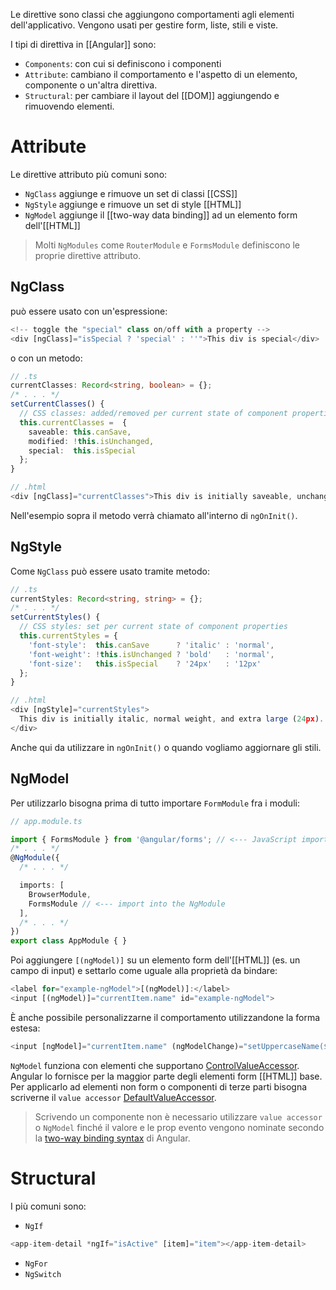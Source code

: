 Le direttive sono classi che aggiungono comportamenti agli elementi dell'applicativo. Vengono usati per gestire form, liste, stili e viste.

I tipi di direttiva in [[Angular]] sono:

- `Components`: con cui si definiscono i componenti
- `Attribute`: cambiano il comportamento e l'aspetto di un elemento, componente o un'altra direttiva.
- `Structural`: per cambiare il layout del [[DOM]] aggiungendo e rimuovendo elementi.

# Attribute

Le direttive attributo più comuni sono:

- `NgClass` aggiunge e rimuove un set di classi [[CSS]]
- `NgStyle` aggiunge e rimuove un set di style [[HTML]]
- `NgModel` aggiunge il [[two-way data binding]] ad un elemento form dell'[[HTML]]

>Molti `NgModules` come `RouterModule` e `FormsModule` definiscono le proprie direttive attributo.

## NgClass

può essere usato con un'espressione:

```ts
<!-- toggle the "special" class on/off with a property -->
<div [ngClass]="isSpecial ? 'special' : ''">This div is special</div>
```

 o con un metodo:

```ts
// .ts
currentClasses: Record<string, boolean> = {};
/* . . . */
setCurrentClasses() {
  // CSS classes: added/removed per current state of component properties
  this.currentClasses =  {
    saveable: this.canSave,
    modified: !this.isUnchanged,
    special:  this.isSpecial
  };
}

// .html
<div [ngClass]="currentClasses">This div is initially saveable, unchanged, and special.</div>
```

Nell'esempio sopra il metodo verrà chiamato all'interno di `ngOnInit()`.

## NgStyle

Come `NgClass` può essere usato tramite metodo:

```ts
// .ts
currentStyles: Record<string, string> = {};
/* . . . */
setCurrentStyles() {
  // CSS styles: set per current state of component properties
  this.currentStyles = {
    'font-style':  this.canSave      ? 'italic' : 'normal',
    'font-weight': !this.isUnchanged ? 'bold'   : 'normal',
    'font-size':   this.isSpecial    ? '24px'   : '12px'
  };
}

// .html
<div [ngStyle]="currentStyles">
  This div is initially italic, normal weight, and extra large (24px).
</div>
```

Anche qui da utilizzare in `ngOnInit()` o quando vogliamo aggiornare gli stili.

## NgModel

Per utilizzarlo bisogna prima di tutto importare `FormModule` fra i moduli:

```ts
// app.module.ts

import { FormsModule } from '@angular/forms'; // <--- JavaScript import from Angular
/* . . . */
@NgModule({
  /* . . . */

  imports: [
    BrowserModule,
    FormsModule // <--- import into the NgModule
  ],
  /* . . . */
})
export class AppModule { }
```

Poi aggiungere `[(ngModel)]` su un elemento form dell'[[HTML]] (es. un campo di input) e settarlo come uguale alla proprietà da bindare:

```ts
<label for="example-ngModel">[(ngModel)]:</label>
<input [(ngModel)]="currentItem.name" id="example-ngModel">
```

È anche possibile personalizzarne il comportamento utilizzandone la forma estesa:

```ts
<input [ngModel]="currentItem.name" (ngModelChange)="setUppercaseName($event)" id="example-uppercase">
```

`NgModel` funziona con elementi che supportano [ControlValueAccessor](https://v14.angular.io/api/forms/ControlValueAccessor). Angular lo fornisce per la maggior parte degli elementi form [[HTML]] base.
Per applicarlo ad elementi non form o componenti di terze parti bisogna scriverne il `value accessor` [DefaultValueAccessor](https://v14.angular.io/api/forms/DefaultValueAccessor).

>Scrivendo un componente non è necessario utilizzare `value accessor` o `NgModel` finché il valore e le prop evento vengono nominate secondo la [two-way binding syntax](https://v14.angular.io/guide/two-way-binding#how-two-way-binding-works) di Angular.

# Structural

I più comuni sono:

- `NgIf`

```ts
<app-item-detail *ngIf="isActive" [item]="item"></app-item-detail>
```

- `NgFor`
- `NgSwitch`
